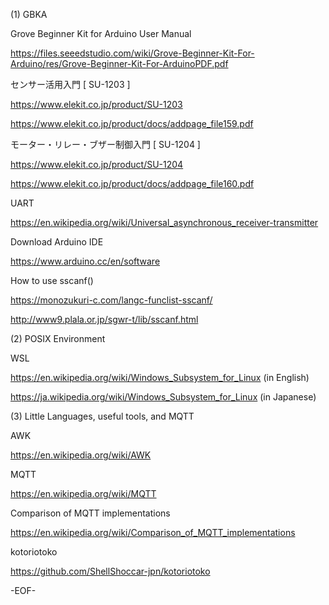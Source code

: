 
(1) GBKA

Grove Beginner Kit for Arduino User Manual
 
  https://files.seeedstudio.com/wiki/Grove-Beginner-Kit-For-Arduino/res/Grove-Beginner-Kit-For-ArduinoPDF.pdf
  

センサー活用入門 [ SU-1203 ]

  https://www.elekit.co.jp/product/SU-1203
  
  https://www.elekit.co.jp/product/docs/addpage_file159.pdf


モーター・リレー・ブザー制御入門 [ SU-1204 ]

  https://www.elekit.co.jp/product/SU-1204
  
  https://www.elekit.co.jp/product/docs/addpage_file160.pdf
   

UART

  https://en.wikipedia.org/wiki/Universal_asynchronous_receiver-transmitter


Download Arduino IDE

  https://www.arduino.cc/en/software


How to use sscanf()

  https://monozukuri-c.com/langc-funclist-sscanf/

  http://www9.plala.or.jp/sgwr-t/lib/sscanf.html


(2) POSIX Environment

WSL

  https://en.wikipedia.org/wiki/Windows_Subsystem_for_Linux (in English)

  https://ja.wikipedia.org/wiki/Windows_Subsystem_for_Linux (in Japanese)


(3) Little Languages, useful tools, and MQTT

AWK

  https://en.wikipedia.org/wiki/AWK
  
MQTT

  https://en.wikipedia.org/wiki/MQTT

Comparison of MQTT implementations

  https://en.wikipedia.org/wiki/Comparison_of_MQTT_implementations

kotoriotoko

  https://github.com/ShellShoccar-jpn/kotoriotoko


-EOF-

